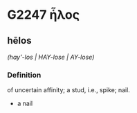 # G2247 ἧλος

## hēlos

_(hay'-los | HAY-lose | AY-lose)_

### Definition

of uncertain affinity; a stud, i.e., spike; nail.

- a nail

